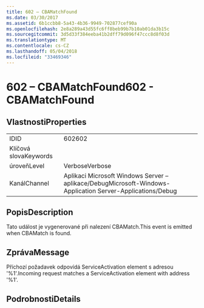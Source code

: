 ```yaml
---
title: 602 – CBAMatchFound
ms.date: 03/30/2017
ms.assetid: 6b1ccbb8-5a43-4b36-9949-702877cef90a
ms.openlocfilehash: 2e8a289a43d55fc6ff8beb99b7b10ab01da3b15c
ms.sourcegitcommit: 3d5d33f384eeba41b2dff79d096f47ccc8d8f03d
ms.translationtype: MT
ms.contentlocale: cs-CZ
ms.lasthandoff: 05/04/2018
ms.locfileid: "33469346"
---
```

# <a name="602---cbamatchfound"></a><span data-ttu-id="3d701-102">602 – CBAMatchFound</span><span class="sxs-lookup"><span data-stu-id="3d701-102">602 - CBAMatchFound</span></span>
## <a name="properties"></a><span data-ttu-id="3d701-103">Vlastnosti</span><span class="sxs-lookup"><span data-stu-id="3d701-103">Properties</span></span>  
  
|||  
|-|-|  
|<span data-ttu-id="3d701-104">ID</span><span class="sxs-lookup"><span data-stu-id="3d701-104">ID</span></span>|<span data-ttu-id="3d701-105">602</span><span class="sxs-lookup"><span data-stu-id="3d701-105">602</span></span>|  
|<span data-ttu-id="3d701-106">Klíčová slova</span><span class="sxs-lookup"><span data-stu-id="3d701-106">Keywords</span></span>||  
|<span data-ttu-id="3d701-107">úroveň</span><span class="sxs-lookup"><span data-stu-id="3d701-107">Level</span></span>|<span data-ttu-id="3d701-108">Verbose</span><span class="sxs-lookup"><span data-stu-id="3d701-108">Verbose</span></span>|  
|<span data-ttu-id="3d701-109">Kanál</span><span class="sxs-lookup"><span data-stu-id="3d701-109">Channel</span></span>|<span data-ttu-id="3d701-110">Aplikaci Microsoft Windows Server – aplikace/Debug</span><span class="sxs-lookup"><span data-stu-id="3d701-110">Microsoft-Windows-Application Server-Applications/Debug</span></span>|  
  
## <a name="description"></a><span data-ttu-id="3d701-111">Popis</span><span class="sxs-lookup"><span data-stu-id="3d701-111">Description</span></span>  
 <span data-ttu-id="3d701-112">Tato událost je vygenerované při nalezení CBAMatch.</span><span class="sxs-lookup"><span data-stu-id="3d701-112">This event is emitted when CBAMatch is found.</span></span>  
  
## <a name="message"></a><span data-ttu-id="3d701-113">Zpráva</span><span class="sxs-lookup"><span data-stu-id="3d701-113">Message</span></span>  
 <span data-ttu-id="3d701-114">Příchozí požadavek odpovídá ServiceActivation element s adresou '%1'.</span><span class="sxs-lookup"><span data-stu-id="3d701-114">Incoming request matches a ServiceActivation element with address '%1'.</span></span>  
  
## <a name="details"></a><span data-ttu-id="3d701-115">Podrobnosti</span><span class="sxs-lookup"><span data-stu-id="3d701-115">Details</span></span>
